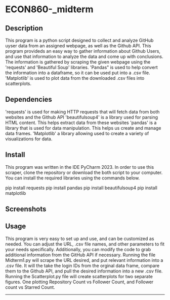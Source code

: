 # ECON860-_midterm

## Description
This program is a python script designed to collect and analyze GitHub uyser data from an assigned webpage, as well as the Github API. This program provideds an easy way to gather information about Github Users, and use that information to analyze the data and come up with conclusions. The information is gathered by scraping the given webpage using the 'requests' and 'Beautiful Soup' libraries. 'Pandas" is used to help convert the information into a dataframe, so it can be used put into a .csv file. 'Matplotlib' is used to plot data from the downloaded .csv files into scatterplots. 

## Dependencies 
'requests' is used for making HTTP requests that will fetch data from both websites and the Github API
'beautifulsoup4' is a library used for parsing HTML content. This helps extract data from these websites
'pandas' is a library that is used for data manipulation. This helps us create and manage data frames. 
'Matplotlib' a library allowing used to create a variety of visualizations for data.

## Install
This program was written in the IDE PyCharm 2023. In order to use this scraper, clone the repository or download the both script to your computer. You can install the required libraries using the commands below. 

pip install requests 
pip install pandas
pip install beautifulsoup4
pip install matplotlib

## Screenshots

## Usage
This program is very easy to set up and use, and can be customized as needed. You can adjust the URL, .csv file names, and other parameters to fit your needs specifically. Additionally, you can modify the code to grab additional information from the GitHub API if necessary. Running the file Midterm1.py will scrape the URL desired, and put relevant information into a .csv file. It will the take the login IDs from the orginal data frame, compare them to the Github API, and pull the desired information into a new .csv file. Running the Scatterplot.py file will create scatterplots for two separate figures. One plotting Repository Count vs Follower Count, and Follower count vs Starred Count.





---


